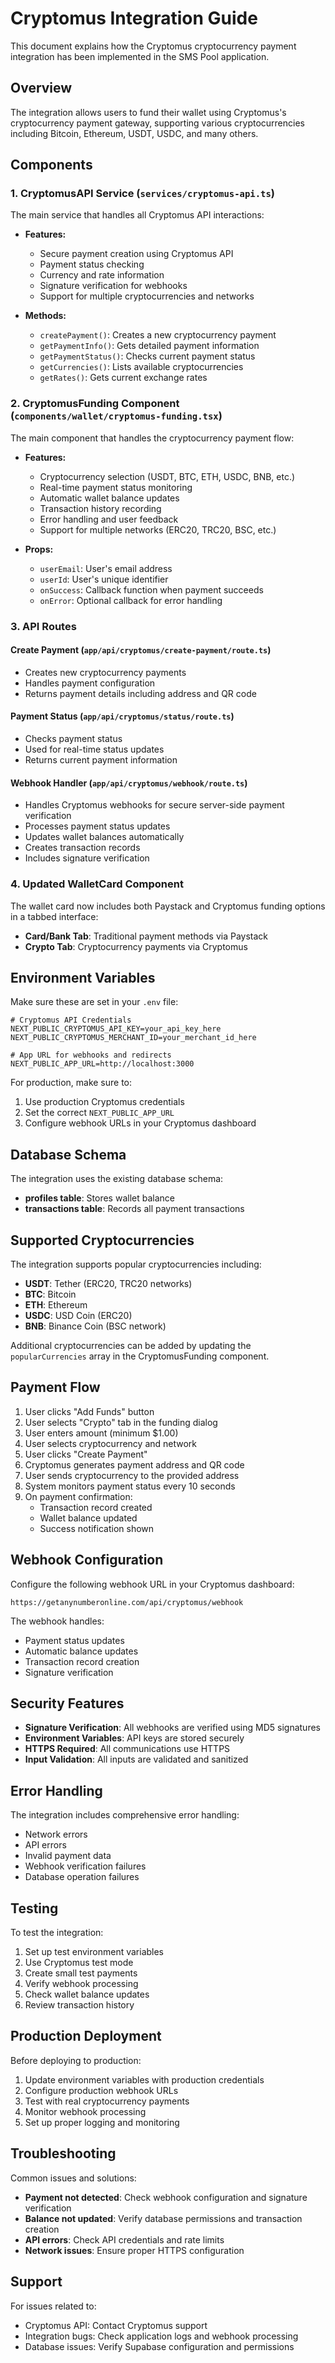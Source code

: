 # Cryptomus Integration Guide

This document explains how the Cryptomus cryptocurrency payment integration has been implemented in the SMS Pool application.

## Overview

The integration allows users to fund their wallet using Cryptomus's cryptocurrency payment gateway, supporting various cryptocurrencies including Bitcoin, Ethereum, USDT, USDC, and many others.

## Components

### 1. CryptomusAPI Service (`services/cryptomus-api.ts`)

The main service that handles all Cryptomus API interactions:

- **Features:**

  - Secure payment creation using Cryptomus API
  - Payment status checking
  - Currency and rate information
  - Signature verification for webhooks
  - Support for multiple cryptocurrencies and networks

- **Methods:**
  - `createPayment()`: Creates a new cryptocurrency payment
  - `getPaymentInfo()`: Gets detailed payment information
  - `getPaymentStatus()`: Checks current payment status
  - `getCurrencies()`: Lists available cryptocurrencies
  - `getRates()`: Gets current exchange rates

### 2. CryptomusFunding Component (`components/wallet/cryptomus-funding.tsx`)

The main component that handles the cryptocurrency payment flow:

- **Features:**

  - Cryptocurrency selection (USDT, BTC, ETH, USDC, BNB, etc.)
  - Real-time payment status monitoring
  - Automatic wallet balance updates
  - Transaction history recording
  - Error handling and user feedback
  - Support for multiple networks (ERC20, TRC20, BSC, etc.)

- **Props:**
  - `userEmail`: User's email address
  - `userId`: User's unique identifier
  - `onSuccess`: Callback function when payment succeeds
  - `onError`: Optional callback for error handling

### 3. API Routes

#### Create Payment (`app/api/cryptomus/create-payment/route.ts`)

- Creates new cryptocurrency payments
- Handles payment configuration
- Returns payment details including address and QR code

#### Payment Status (`app/api/cryptomus/status/route.ts`)

- Checks payment status
- Used for real-time status updates
- Returns current payment information

#### Webhook Handler (`app/api/cryptomus/webhook/route.ts`)

- Handles Cryptomus webhooks for secure server-side payment verification
- Processes payment status updates
- Updates wallet balances automatically
- Creates transaction records
- Includes signature verification

### 4. Updated WalletCard Component

The wallet card now includes both Paystack and Cryptomus funding options in a tabbed interface:

- **Card/Bank Tab**: Traditional payment methods via Paystack
- **Crypto Tab**: Cryptocurrency payments via Cryptomus

## Environment Variables

Make sure these are set in your `.env` file:

```env
# Cryptomus API Credentials
NEXT_PUBLIC_CRYPTOMUS_API_KEY=your_api_key_here
NEXT_PUBLIC_CRYPTOMUS_MERCHANT_ID=your_merchant_id_here

# App URL for webhooks and redirects
NEXT_PUBLIC_APP_URL=http://localhost:3000
```

For production, make sure to:

1. Use production Cryptomus credentials
2. Set the correct `NEXT_PUBLIC_APP_URL`
3. Configure webhook URLs in your Cryptomus dashboard

## Database Schema

The integration uses the existing database schema:

- **profiles table**: Stores wallet balance
- **transactions table**: Records all payment transactions

## Supported Cryptocurrencies

The integration supports popular cryptocurrencies including:

- **USDT**: Tether (ERC20, TRC20 networks)
- **BTC**: Bitcoin
- **ETH**: Ethereum
- **USDC**: USD Coin (ERC20)
- **BNB**: Binance Coin (BSC network)

Additional cryptocurrencies can be added by updating the `popularCurrencies` array in the CryptomusFunding component.

## Payment Flow

1. User clicks "Add Funds" button
2. User selects "Crypto" tab in the funding dialog
3. User enters amount (minimum $1.00)
4. User selects cryptocurrency and network
5. User clicks "Create Payment"
6. Cryptomus generates payment address and QR code
7. User sends cryptocurrency to the provided address
8. System monitors payment status every 10 seconds
9. On payment confirmation:
   - Transaction record created
   - Wallet balance updated
   - Success notification shown

## Webhook Configuration

Configure the following webhook URL in your Cryptomus dashboard:

```
https://getanynumberonline.com/api/cryptomus/webhook
```

The webhook handles:

- Payment status updates
- Automatic balance updates
- Transaction record creation
- Signature verification

## Security Features

- **Signature Verification**: All webhooks are verified using MD5 signatures
- **Environment Variables**: API keys are stored securely
- **HTTPS Required**: All communications use HTTPS
- **Input Validation**: All inputs are validated and sanitized

## Error Handling

The integration includes comprehensive error handling:

- Network errors
- API errors
- Invalid payment data
- Webhook verification failures
- Database operation failures

## Testing

To test the integration:

1. Set up test environment variables
2. Use Cryptomus test mode
3. Create small test payments
4. Verify webhook processing
5. Check wallet balance updates
6. Review transaction history

## Production Deployment

Before deploying to production:

1. Update environment variables with production credentials
2. Configure production webhook URLs
3. Test with real cryptocurrency payments
4. Monitor webhook processing
5. Set up proper logging and monitoring

## Troubleshooting

Common issues and solutions:

- **Payment not detected**: Check webhook configuration and signature verification
- **Balance not updated**: Verify database permissions and transaction creation
- **API errors**: Check API credentials and rate limits
- **Network issues**: Ensure proper HTTPS configuration

## Support

For issues related to:

- Cryptomus API: Contact Cryptomus support
- Integration bugs: Check application logs and webhook processing
- Database issues: Verify Supabase configuration and permissions
